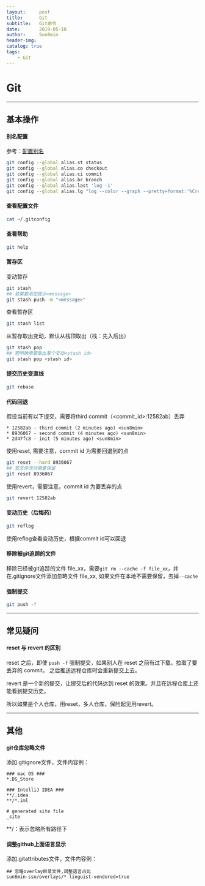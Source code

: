 ```yaml
---
layout:     post
title:      Git
subtitle:   Git命令
date:       2019-05-10
author:     Sun8min
header-img:
catalog: true
tags:
    - Git
---
```


# Git

---
## 基本操作

#### 别名配置
参考：[配置别名]
```bash
git config --global alias.st status
git config --global alias.co checkout
git config --global alias.ci commit
git config --global alias.br branch
git config --global alias.last 'log -1'
git config --global alias.lg "log --color --graph --pretty=format:'%Cred%h%Creset -%C(yellow)%d%Creset %s %Cgreen(%cr) %C(bold blue)<%an>%Creset' --abbrev-commit"
```

#### 查看配置文件
```bash
cat ~/.gitconfig
```

#### 查看帮助
```bash
git help
```

#### 暂存区
变动暂存
```bash
git stash
## 若需要添加提示<message>
git stash push -m "<message>"
```
查看暂存区
```bash
git stash list
```
从暂存取出变动，默认从栈顶取出（栈：先入后出）
```bash
git stash pop
## 若明确需要取出某个变动<stash id>
git stash pop <stash id>
```

#### 提交历史变直线
```bash
git rebase
```

#### 代码回退
假设当前有以下提交，需要将third commit（\<commit_id>:12582ab）丢弃
```log
* 12582ab - third commit (2 minutes ago) <sun8min>
* 8936067 - second commit (4 minutes ago) <sun8min>
* 2d47fc8 - init (5 minutes ago) <sun8min>
```
使用reset, 需要注意，commit id 为需要回退到的点
```bash
git reset --hard 8936067
## 若文件改动需要保留
git reset 8936067
```
使用revert，需要注意，commit id 为要丢弃的点
```bash
git revert 12582ab
```

#### 变动历史（后悔药）
```bash
git reflog
```
使用reflog查看变动历史，根据commit id可以回退

#### 移除被git追踪的文件
移除已经被git追踪的文件 file_xx，需要`git rm --cache -f file_xx`，并在.gitignore文件添加忽略文件 file_xx,
如果文件在本地不需要保留，去掉`--cache`

#### 强制提交
```bash
git push -f
```

---
## 常见疑问

#### reset 与 revert 的区别
reset 之后，即使 `push -f` 强制提交，如果别人在 reset 之前有过下载，拉取了要丢弃的 commit，
之后推送远程仓库时会重新提交上去。

revert 是一个新的提交，让提交后的代码达到 reset 的效果。并且在远程仓库上还能看到提交历史。

所以如果是个人仓库，用reset，多人仓库，保险起见用revert。

---
## 其他

#### git仓库忽略文件
添加.gitignore文件，文件内容例：
```text
### mac OS ###
*.DS_Store

### IntelliJ IDEA ###
**/.idea
**/*.iml

# generated site file
_site
```
**/：表示忽略所有路径下

#### 调整github上面语言显示
添加.gitattributes文件，文件内容例：
```text
## 忽略overlay目录文件,调整语言占比
sun8min-sso/overlays/* linguist-vendored=true
```

[配置别名]: https://www.liaoxuefeng.com/wiki/896043488029600/898732837407424
